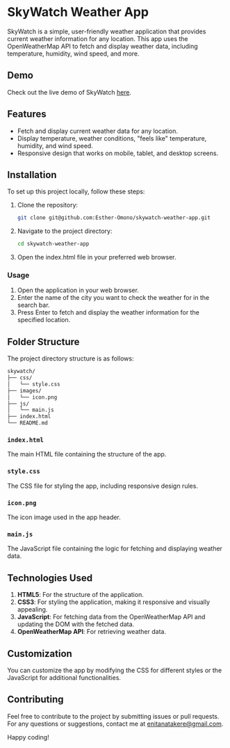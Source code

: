 # SkyWatch Weather App

SkyWatch is a simple, user-friendly weather application that provides current weather information for any location. This app uses the OpenWeatherMap API to fetch and display weather data, including temperature, humidity, wind speed, and more.

## Demo

Check out the live demo of SkyWatch [here](https://skywatch-weather-app.vercel.app/).

## Features

- Fetch and display current weather data for any location.
- Display temperature, weather conditions, "feels like" temperature, humidity, and wind speed.
- Responsive design that works on mobile, tablet, and desktop screens.

## Installation

To set up this project locally, follow these steps:

1. Clone the repository:

   ```bash
   git clone git@github.com:Esther-Omono/skywatch-weather-app.git
   ```

2. Navigate to the project directory:

   ```bash
   cd skywatch-weather-app
   ```

3. Open the index.html file in your preferred web browser.

### Usage

1. Open the application in your web browser.
2. Enter the name of the city you want to check the weather for in the search bar.
3. Press Enter to fetch and display the weather information for the specified location.

## Folder Structure

The project directory structure is as follows:

```bash
skywatch/
├── css/
│   └── style.css
├── images/
│   └── icon.png
├── js/
│   └── main.js
├── index.html
└── README.md
```

### `index.html`

The main HTML file containing the structure of the app.

### `style.css`

The CSS file for styling the app, including responsive design rules.

### `icon.png`

The icon image used in the app header.

### `main.js`

The JavaScript file containing the logic for fetching and displaying weather data.

## Technologies Used

1. **HTML5**: For the structure of the application.
2. **CSS3**: For styling the application, making it responsive and visually appealing.
3. **JavaScript**: For fetching data from the OpenWeatherMap API and updating the DOM with the fetched data.
4. **OpenWeatherMap API**: For retrieving weather data.

## Customization

You can customize the app by modifying the CSS for different styles or the JavaScript for additional functionalities.

## Contributing

Feel free to contribute to the project by submitting issues or pull requests. For any questions or suggestions, contact me at enitanatakere@gmail.com.

Happy coding!
